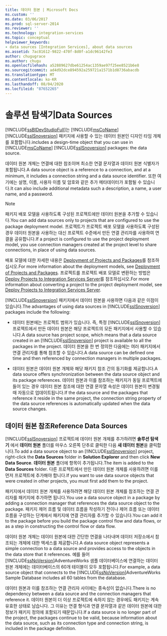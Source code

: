 ```yaml
---
title: 데이터 원본 | Microsoft Docs
ms.custom: ''
ms.date: 03/06/2017
ms.prod: sql-server-2014
ms.reviewer: ''
ms.technology: integration-services
ms.topic: conceptual
helpviewer_keywords:
- data sources [Integration Services], about data sources
ms.assetid: 7ac81612-9822-470f-8d0f-a1dc96142fe3
author: chugugrace
ms.author: chugu
ms.openlocfilehash: a52889627dbe61254ac1359ae97f25ee8521b6e8
ms.sourcegitcommit: ad4d92dce894592a259721a1571b1d8736abacdb
ms.translationtype: MT
ms.contentlocale: ko-KR
ms.lasthandoff: 08/04/2020
ms.locfileid: "87652265"
---
```

# <a name="data-sources"></a><span data-ttu-id="1067d-102">솔루션 탐색기</span><span class="sxs-lookup"><span data-stu-id="1067d-102">Data Sources</span></span>
  [!INCLUDE[ssBIDevStudioFull](../../includes/ssbidevstudiofull-md.md)]<span data-ttu-id="1067d-103">는 [!INCLUDE[msCoName](../../includes/msconame-md.md)] [!INCLUDE[ssISnoversion](../../includes/ssisnoversion-md.md)] 패키지에 사용할 수 있는 데이터 원본인 디자인 타임 개체를 포함합니다.</span><span class="sxs-lookup"><span data-stu-id="1067d-103">includes a design-time object that you can use in [!INCLUDE[msCoName](../../includes/msconame-md.md)] [!INCLUDE[ssISnoversion](../../includes/ssisnoversion-md.md)] packages: the data source.</span></span>  
  
 <span data-ttu-id="1067d-104">데이터 원본 개체는 연결에 대한 참조이며 최소한 연결 문자열과 데이터 원본 식별자가 포함됩니다.</span><span class="sxs-lookup"><span data-stu-id="1067d-104">A data source object is a reference to a connection, and at a minimum, it includes a connection string and a data source identifier.</span></span> <span data-ttu-id="1067d-105">또한 여기에는 설명, 이름, 사용자 이름 및 암호와 같은 추가 메타데이터가 포함될 수 있습니다.</span><span class="sxs-lookup"><span data-stu-id="1067d-105">It can also include additional metadata such a description, a name, a user name, and a password.</span></span>  
  
> [!NOTE]  
>  <span data-ttu-id="1067d-106">패키지 배포 모델을 사용하도록 구성된 프로젝트에만 데이터 원본을 추가할 수 있습니다.</span><span class="sxs-lookup"><span data-stu-id="1067d-106">You can add data sources only to projects that are configured to use the package deployment model.</span></span> <span data-ttu-id="1067d-107">프로젝트가 프로젝트 배포 모델을 사용하도록 구성된 경우 데이터 원본을 사용하는 대신 프로젝트 수준에서 만든 연결 관리자를 사용하여 연결을 공유합니다.</span><span class="sxs-lookup"><span data-stu-id="1067d-107">If a project is configured to use the project deployment model, you use connection managers created at the project level to share connections, in place of using data sources.</span></span>  
>   
>  <span data-ttu-id="1067d-108">배포 모델에 대한 자세한 내용은 [Deployment of Projects and Packages](../packages/deploy-integration-services-ssis-projects-and-packages.md)를 참조하십시오.</span><span class="sxs-lookup"><span data-stu-id="1067d-108">For more information about the deployment models, see [Deployment of Projects and Packages](../packages/deploy-integration-services-ssis-projects-and-packages.md).</span></span> <span data-ttu-id="1067d-109">프로젝트를 프로젝트 배포 모델로 변환하는 방법은 [Deploy Projects to Integration Services Server](../deploy-projects-to-integration-services-server.md)를 참조하십시오.</span><span class="sxs-lookup"><span data-stu-id="1067d-109">For more information about converting a project to the project deployment model, see [Deploy Projects to Integration Services Server](../deploy-projects-to-integration-services-server.md).</span></span>  
  
 <span data-ttu-id="1067d-110">[!INCLUDE[ssISnoversion](../../includes/ssisnoversion-md.md)] 패키지에서 데이터 원본을 사용하면 다음과 같은 이점이 있습니다.</span><span class="sxs-lookup"><span data-stu-id="1067d-110">The advantages of using data sources in [!INCLUDE[ssISnoversion](../../includes/ssisnoversion-md.md)] packages include the following:</span></span>  
  
-   <span data-ttu-id="1067d-111">데이터 원본에는 프로젝트 범위가 있습니다. 즉, 특정 [!INCLUDE[ssISnoversion](../../includes/ssisnoversion-md.md)] 프로젝트에서 만든 데이터 원본은 해당 프로젝트의 모든 패키지에서 사용할 수 있습니다.</span><span class="sxs-lookup"><span data-stu-id="1067d-111">A data source has project scope, which means that a data source created in an [!INCLUDE[ssISnoversion](../../includes/ssisnoversion-md.md)] project is available to all the packages in the project.</span></span> <span data-ttu-id="1067d-112">데이터 원본을 한 번 정의한 다음에는 여러 패키지에서 연결 관리자를 통해 참조할 수 있습니다.</span><span class="sxs-lookup"><span data-stu-id="1067d-112">A data source can be defined one time and then referenced by connection managers in multiple packages.</span></span>  
  
-   <span data-ttu-id="1067d-113">데이터 원본은 데이터 원본 개체와 해당 패키지 참조 간의 동기화를 제공합니다.</span><span class="sxs-lookup"><span data-stu-id="1067d-113">A data source offers synchronization between the data source object and its package references.</span></span> <span data-ttu-id="1067d-114">데이터 원본과 이를 참조하는 패키지가 동일 프로젝트에 들어 있는 경우 데이터 원본 참조에 대한 연결 문자열 속성은 데이터 원본이 변경될 때 자동으로 업데이트됩니다.</span><span class="sxs-lookup"><span data-stu-id="1067d-114">If the data source and the packages that reference it reside in the same project, the connection string property of the data source references is automatically updated when the data source changes.</span></span>  
  
## <a name="reference-data-sources"></a><span data-ttu-id="1067d-115">데이터 원본 참조</span><span class="sxs-lookup"><span data-stu-id="1067d-115">Reference Data Sources</span></span>  
 <span data-ttu-id="1067d-116">[!INCLUDE[ssISnoversion](../../includes/ssisnoversion-md.md)] 프로젝트에 데이터 원본 개체를 추가하려면 **솔루션 탐색기** 에서 **데이터 원본** 폴더를 마우스 오른쪽 단추로 클릭한 다음 **새 데이터 원본**을 클릭합니다.</span><span class="sxs-lookup"><span data-stu-id="1067d-116">To add a data source object to an [!INCLUDE[ssISnoversion](../../includes/ssisnoversion-md.md)] project, right-click the **Data Sources** folder in **Solution Explorer** and then click **New Data Source**.</span></span> <span data-ttu-id="1067d-117">**데이터 원본** 폴더에 항목이 추가됩니다.</span><span class="sxs-lookup"><span data-stu-id="1067d-117">The item is added to the **Data Sources** folder.</span></span> <span data-ttu-id="1067d-118">다른 프로젝트에서 만든 데이터 원본 개체를 사용하려면 이를 먼저 프로젝트에 추가해야 합니다.</span><span class="sxs-lookup"><span data-stu-id="1067d-118">If you want to use data source objects that were created in other projects, you must first add them to the project.</span></span>  
  
 <span data-ttu-id="1067d-119">패키지에서 데이터 원본 개체를 사용하려면 해당 데이터 원본 개체를 참조하는 연결 관리자를 패키지에 추가하면 됩니다.</span><span class="sxs-lookup"><span data-stu-id="1067d-119">You use a data source object in a package by adding a connection manager that references the data source object to the package.</span></span> <span data-ttu-id="1067d-120">패키지 제어 흐름 및 데이터 흐름을 작성하기 전이나 제어 흐름 또는 데이터 흐름을 구성하는 단계에서 패키지에 연결 관리자를 추가할 수 있습니다.</span><span class="sxs-lookup"><span data-stu-id="1067d-120">You can add it to the package before you build the package control flow and data flows, or as a step in constructing the control flow or data flow.</span></span>  
  
 <span data-ttu-id="1067d-121">데이터 원본 개체는 데이터 원본에 대한 간단한 연결을 나타내며 데이터 저장소에서 참조되는 개체에 대한 액세스를 제공합니다.</span><span class="sxs-lookup"><span data-stu-id="1067d-121">A data source object represents a simple connection to a data source and provides access to the objects in the data store that it references.</span></span> <span data-ttu-id="1067d-122">예를 들어 [!INCLUDE[ssNoVersion](../../includes/ssnoversion-md.md)]AdventureWorks 샘플 데이터베이스에 연결하는 데이터 원본 개체에는 데이터베이스의 60개 테이블이 모두 포함됩니다.</span><span class="sxs-lookup"><span data-stu-id="1067d-122">For example, a data source object that connects to the [!INCLUDE[ssNoVersion](../../includes/ssnoversion-md.md)]AdventureWorks Sample Database includes all 60 tables from the database.</span></span>  
  
 <span data-ttu-id="1067d-123">데이터 원본과 이를 참조하는 연결 관리자 사이에는 종속성이 없습니다.</span><span class="sxs-lookup"><span data-stu-id="1067d-123">There is no dependency between a data source and the connection managers that reference it.</span></span> <span data-ttu-id="1067d-124">데이터 원본이 더 이상 프로젝트에 속하지 않는 경우에도 패키지는 계속 유효한 상태로 남습니다. 그 이유는 연결 형식과 연결 문자열과 같은 데이터 원본에 대한 정보가 패키지 정의에 포함되기 때문입니다.</span><span class="sxs-lookup"><span data-stu-id="1067d-124">If a data source is no longer part of the project, the packages continue to be valid, because information about the data source, such as its connection type and connection string, is included in the package definition.</span></span>  
  
  
